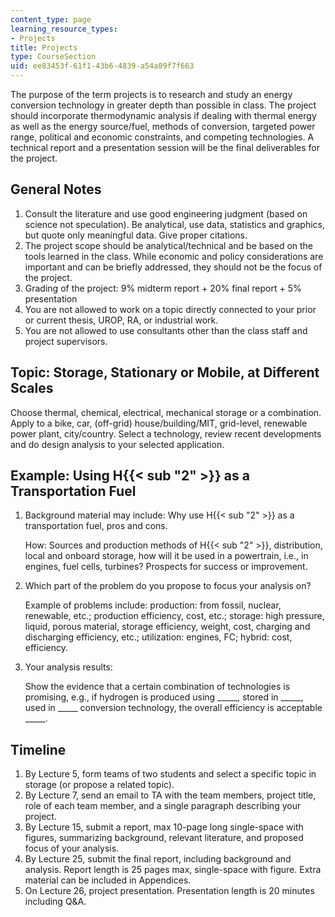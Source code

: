```yaml
---
content_type: page
learning_resource_types:
- Projects
title: Projects
type: CourseSection
uid: ee83453f-61f1-43b6-4839-a54a09f7f663
---
```


The purpose of the term projects is to research and study an energy conversion technology in greater depth than possible in class. The project should incorporate thermodynamic analysis if dealing with thermal energy as well as the energy source/fuel, methods of conversion, targeted power range, political and economic constraints, and competing technologies. A technical report and a presentation session will be the final deliverables for the project.

General Notes
-------------

1.  Consult the literature and use good engineering judgment (based on science not speculation). Be analytical, use data, statistics and graphics, but quote only meaningful data. Give proper citations.
2.  The project scope should be analytical/technical and be based on the tools learned in the class. While economic and policy considerations are important and can be briefly addressed, they should not be the focus of the project.
3.  Grading of the project: 9% midterm report + 20% final report + 5% presentation
4.  You are not allowed to work on a topic directly connected to your prior or current thesis, UROP, RA, or industrial work.
5.  You are not allowed to use consultants other than the class staff and project supervisors.

Topic: Storage, Stationary or Mobile, at Different Scales
---------------------------------------------------------

Choose thermal, chemical, electrical, mechanical storage or a combination. Apply to a bike, car, (off-grid) house/building/MIT, grid-level, renewable power plant, city/country. Select a technology, review recent developments and do design analysis to your selected application.

Example: Using H{{< sub "2" >}} as a Transportation Fuel
--------------------------------------------------------

1.  Background material may include: Why use H{{< sub "2" >}} as a transportation fuel, pros and cons.
    
    How: Sources and production methods of H{{< sub "2" >}}, distribution, local and onboard storage, how will it be used in a powertrain, i.e., in engines, fuel cells, turbines? Prospects for success or improvement.
    
2.  Which part of the problem do you propose to focus your analysis on?
    
    Example of problems include: production: from fossil, nuclear, renewable, etc.; production efficiency, cost, etc.; storage: high pressure, liquid, porous material, storage efficiency, weight, cost, charging and discharging efficiency, etc.; utilization: engines, FC; hybrid: cost, efficiency.
    
3.  Your analysis results:
    
    Show the evidence that a certain combination of technologies is promising, e.g., if hydrogen is produced using \_\_\_\_\_, stored in \_\_\_\_\_, used in \_\_\_\_\_ conversion technology, the overall efficiency is acceptable \_\_\_\_\_.
    

Timeline
--------

1.  By Lecture 5, form teams of two students and select a specific topic in storage (or propose a related topic).
2.  By Lecture 7, send an email to TA with the team members, project title, role of each team member, and a single paragraph describing your project.
3.  By Lecture 15, submit a report, max 10-page long single-space with figures, summarizing background, relevant literature, and proposed focus of your analysis.
4.  By Lecture 25, submit the final report, including background and analysis. Report length is 25 pages max, single-space with figure. Extra material can be included in Appendices.
5.  On Lecture 26, project presentation. Presentation length is 20 minutes including Q&A.